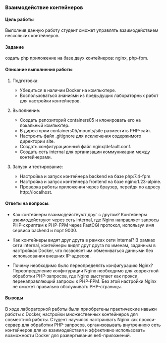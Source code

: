### Взаимодействие контейнеров

#### Цель работы
Выполнив данную работу студент сможет управлять взаимодействием нескольких контейнеров.

#### Задание
оздать php приложение на базе двух контейнеров: nginx, php-fpm.

#### Описание выполнения работы
1. Подготовка:
   - Убедиться в наличии Docker на компьютере.
   - Воспользоваться знаниями из предыдущих лабораторных работ для настройки контейнеров.

2. Выполнение:
   - Создать репозиторий containers05 и клонировать его на локальный компьютер.
   - В директории containers05/mounts/site разместить PHP-сайт.
   - Настроить файл .gitignore для исключения содержимого директории site.
   - Создать конфигурационный файл nginx/default.conf.
   - Создать сеть internal для организации коммуникации между контейнерами.

3. Запуск и тестирование:
   - Настройка и запуск контейнера backend на базе php:7.4-fpm.
   - Настройка и запуск контейнера frontend на базе nginx:1.23-alpine.
   - Проверка работы приложения через браузер, перейдя по адресу http://localhost.

#### Ответы на вопросы:
- Как контейнеры взаимодействуют друг с другом?
  Контейнеры взаимодействуют через сеть internal, где Nginx направляет запросы PHP-скриптам к PHP-FPM через FastCGI протокол, используя имя сервиса backend и порт 9000.

- Как контейнеры видят друг друга в рамках сети internal?
  В рамках сети internal, контейнеры видят друг друга по именам, заданным в настройках Docker, что позволяет им обмениваться данными без использования внешних IP-адресов.

- Почему необходимо было переопределять конфигурацию Nginx?
  Переопределение конфигурации Nginx необходимо для корректной обработки PHP-запросов, где Nginx выступает как прокси, перенаправляющий запросы к PHP-FPM. Без этой настройки Nginx не сможет правильно обслуживать PHP-страницы.

#### Выводы
В ходе лабораторной работы были приобретены практические навыки работы с Docker, настройки множественных контейнеров для совместной работы. Студент научился настраивать Nginx как прокси-сервер для обработки PHP-запросов, организовывать внутреннюю сеть контейнеров для их взаимодействия и эффективно использовать возможности Docker для развертывания веб-приложений.